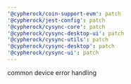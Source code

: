 ```yaml
---
'@cypherock/coin-support-evm': patch
'@cypherock/jest-config': patch
'@cypherock/cysync-core': patch
'@cypherock/cysync-desktop-ui': patch
'@cypherock/cysync-utils': patch
'@cypherock/cysync-desktop': patch
'@cypherock/cysync-ui': patch
---
```


common device error handling

